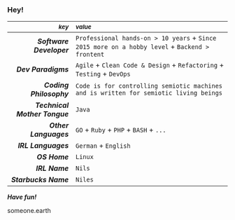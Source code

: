### Hey!

| *<sub>key</sub>* | *<sub>value</sub>* |
| ---: | :--- |
| ***Software Developer*** | `Professional hands-on > 10 years` + `Since 2015 more on a hobby level` + `Backend > frontent` |
| ***Dev Paradigms*** | `Agile` + `Clean Code & Design` + `Refactoring` + `Testing` + `DevOps` |
| ***Coding Philosophy*** | `Code is for controlling semiotic machines and is written for semiotic living beings` |
| ***Technical Mother Tongue*** | `Java` |
| ***Other Languages*** | `GO` + `Ruby` + `PHP` + `BASH` + `...` |
| ***IRL Languages*** | `German` + `English` |
| ***OS Home*** | `Linux` |
| ***IRL Name*** | `Nils` |
| ***Starbucks Name*** | `Niles` |

***Have fun!***

someone.earth

